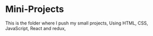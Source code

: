 # Mini-Projects
This is the folder where I push my small projects,
Using HTML, CSS, JavaScript, React and redux,
